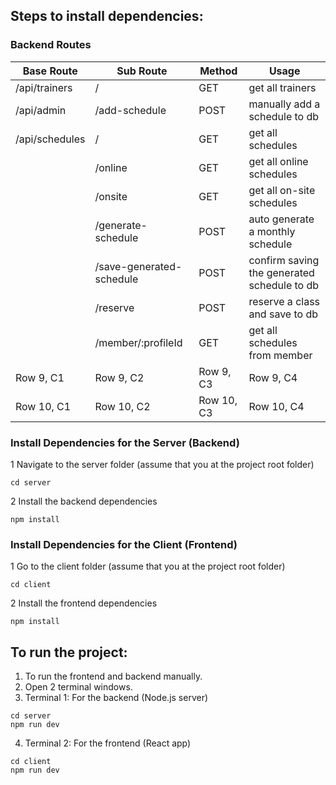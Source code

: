 ## Steps to install dependencies:

### Backend Routes

| Base Route     | Sub Route                | Method     | Usage                                       |
| -------------- | ------------------------ | ---------- | ------------------------------------------- |
| /api/trainers  | /                        | GET        | get all trainers                            |
| /api/admin     | /add-schedule            | POST       | manually add a schedule to db               |
| /api/schedules | /                        | GET        | get all schedules                           |
|                | /online                  | GET        | get all online schedules                    |
|                | /onsite                  | GET        | get all on-site schedules                   |
|                | /generate-schedule       | POST       | auto generate a monthly schedule            |
|                | /save-generated-schedule | POST       | confirm saving the generated schedule to db |
|                | /reserve                 | POST       | reserve a class and save to db              |
|                | /member/:profileId       | GET        | get all schedules from member               |
| Row 9, C1      | Row 9, C2                | Row 9, C3  | Row 9, C4                                   |
| Row 10, C1     | Row 10, C2               | Row 10, C3 | Row 10, C4                                  |

### Install Dependencies for the Server (Backend)

1 Navigate to the server folder (assume that you at the project root folder)

```
cd server
```

2 Install the backend dependencies

```
npm install
```

### Install Dependencies for the Client (Frontend)

1 Go to the client folder (assume that you at the project root folder)

```
cd client
```

2 Install the frontend dependencies

```
npm install
```

## To run the project:

1. To run the frontend and backend manually.
2. Open 2 terminal windows.
3. Terminal 1: For the backend (Node.js server)

```
cd server
npm run dev
```

4. Terminal 2: For the frontend (React app)

```
cd client
npm run dev
```
